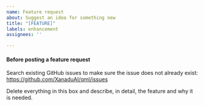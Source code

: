 ```yaml
---
name: Feature request
about: Suggest an idea for something new
title: "[FEATURE]"
labels: enhancement
assignees: ''

---
```


#### Before posting a feature request

Search existing GitHub issues to make sure the issue does not already exist:
https://github.com/XanaduAI/qml/issues

Delete everything in this box and describe, in detail, the feature and why it is needed.
